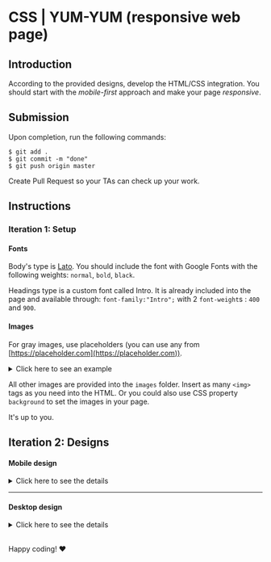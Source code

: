 # CSS | YUM-YUM (responsive web page)

## Introduction

According to the provided designs, develop the HTML/CSS integration. You should start with the _mobile-first_ approach and make your page _responsive_.

## Submission

Upon completion, run the following commands:

```
$ git add .
$ git commit -m "done"
$ git push origin master
```

Create Pull Request so your TAs can check up your work.

## Instructions

### Iteration 1: Setup

#### Fonts

Body's type is [Lato](https://fonts.google.com/specimen/Lato). You should include the font with Google Fonts with the following weights: `normal`, `bold`, `black`.

Headings type is a custom font called Intro. It is already included into the page and available through: `font-family:"Intro";` with 2 `font-weight`s : `400` and `900`.

#### Images

For gray images, use placeholders (you can use any from [https://placeholder.com](https://placeholder.com)).

<details>
  <summary>Click here to see an example</summary>
    
  ![](https://via.placeholder.com/800x600)

</details>

All other images are provided into the `images` folder. Insert as many `<img>` tags as you need into the HTML. Or you could also use CSS property `background` to set the images in your page.

It's up to you.

## Iteration 2: Designs

#### Mobile design

<details>
  <summary>Click here to see the details </summary>
  
  ![mobile](https://s3-us-west-2.amazonaws.com/s.cdpn.io/67030/19_Yum-Yum_home_mobile.jpg)

</details>

<hr>

#### Desktop design

<details>
  <summary>Click here to see the details </summary>

![desktop](https://s3-us-west-2.amazonaws.com/s.cdpn.io/67030/05_Yum-Yum_home.jpg?v2)

</details>

<br>

Happy coding! ❤️
